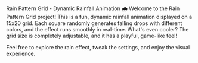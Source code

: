 Rain Pattern Grid - Dynamic Rainfall Animation 🌧️
Welcome to the Rain Pattern Grid project! This is a fun, dynamic rainfall animation displayed on a 15x20 grid. Each square randomly generates falling drops with different colors, and the effect runs smoothly in real-time. What's even cooler? The grid size is completely adjustable, and it has a playful, game-like feel!

Feel free to explore the rain effect, tweak the settings, and enjoy the visual experience.
